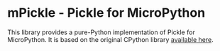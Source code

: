 # mPickle - Pickle for MicroPython
This library provides a pure-Python implementation of Pickle for MicroPython. It is based on the original CPython library [available here](https://github.com/python/cpython/blob/main/Lib/pickle.py).